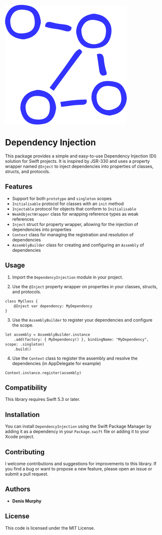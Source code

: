 ![Dependency Injection](https://github.com/denismurphy/dependency-injection/blob/main/graph.svg?raw=true&version=2)
# Dependency Injection

This package provides a simple and easy-to-use Dependency Injection (DI) solution for Swift projects. It is inspired by JSR-330 and uses a property wrapper named `@Inject` to inject dependencies into properties of classes, structs, and protocols.

## Features

-   Support for both `prototype` and `singleton` scopes
-   `Initialisable` protocol for classes with an `init` method
-   `Injectable` protocol for objects that conform to `Initialisable`
-   `WeakObjectWrapper` class for wrapping reference types as weak references
-   `Inject` struct for property wrapper, allowing for the injection of dependencies into properties
-   `Context` class for managing the registration and resolution of dependencies
-   `AssemblyBuilder` class for creating and configuring an `Assembly` of dependencies

## Usage


1.  Import the `DependencyInjection` module in your project.
    
2.  Use the `@Inject` property wrapper on properties in your classes, structs, and protocols.
    
```
class MyClass {
    @Inject var dependency: MyDependency
}
```

3.  Use the `AssemblyBuilder` to register your dependencies and configure the scope.

```
let assembly = AssemblyBuilder.instance
    .add(factory: { MyDependency() }, bindingName: "MyDependency", scope: .singleton)
    .build()
```

4.  Use the `Context` class to register the assembly and resolve the dependencies (in AppDelegate for example)

```
Context.instance.register(assembly)
```

## Compatibility

This library requires Swift 5.3 or later.

## Installation

You can install `DependencyInjection` using the Swift Package Manager by adding it as a dependency in your `Package.swift` file or adding it to your Xcode project.

## Contributing

I welcome contributions and suggestions for improvements to this library. If you find a bug or want to propose a new feature, please open an issue or submit a pull request.

## Authors

-   **Denis Murphy**

## License
This code is licensed under the MIT License.


